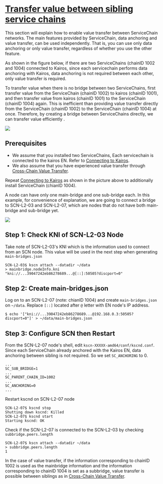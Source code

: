 # [Transfer value between sibling service chains](https://docs.kaia.io/nodes/service-chain/quick-start/value-transfer-between-sibling)

This section will explain how to enable value transfer between ServiceChain networks.
The main features provided by ServiceChain, data anchoring and value transfer, can be used independently. That is, you can use only data anchoring or only value transfer, regardless of whether you use the other feature. 

As shown in the figure below, if there are two ServiceChains (chainID 1002 and 1004) connected to Kairos, since each servicechain performs data anchoring with Kairos, data anchoring is not required between each other, only value transfer is required.

To transfer value when there is no bridge between two ServiceChains, first transfer value from the ServiceChain (chainID 1002) to kairos (chainID 1001), and then transfer value from kairos (chainID 1001) to the ServiceChain (chainID 1004) again. This is inefficient than providing value transfer directly from the ServiceChain (chainID 1002) to the ServiceChain (chainID 1004) at once. Therefore, by creating a bridge between ServiceChains directly, we can transfer value efficiently . 

![](/img/nodes/sc-vt-between-sibling-arch.png)

## Prerequisites <a id="prerequisites"></a>
- We assume that you installed two ServiceChains, Each servicechain is connected to the kairos EN. Refer to [Connecting to Kairos](en-scn-connection.md).
- We also assume that you have experienced value transfer through [Cross-Chain Value Transfer](value-transfer.md). 

Repeat [Connecting to Kairos](en-scn-connection.md) as shown in the picture above to additionally install ServiceChain (chianID 1004).

A node can have only one main-bridge and one sub-bridge each. In this example, for convenience of explanation, we are going to connect a bridge to SCN-L2-03 and SCN-L2-07, which are nodes that do not have both main-bridge and sub-bridge yet.

![](/img/nodes/sc-vt-between-sibling-bridge.png)

## Step 1: Check KNI of SCN-L2-03 Node <a id="step-1-check-kni-of-scn-node"></a>
Take note of SCN-L2-03's KNI which is the information used to connect from an SCN node. This value will be used in the next step when generating `main-bridges.json`

```
SCN-L2-03$ kscn attach --datadir ~/data
> mainbridge.nodeInfo.kni
"kni://...39047242eb86278689...@[::]:50505?discport=0"
```

## Step 2: Create main-bridges.json <a id="step-2-create-main-bridges-json"></a>
Log on to an SCN-L2-07 (note: chianID 1004) and create `main-bridges.json` on `~/data`. Replace `[::]` located after `@` letter with EN node's IP address.
```
$ echo '["kni://...39047242eb86278689...@192.168.0.3:50505?discport=0"]' > ~/data/main-bridges.json
```

## Step 3: Configure SCN then Restart <a id="step-3-configure-scn-then-restart"></a>
From the SCN-L2-07 node's shell, edit `kscn-XXXXX-amd64/conf/kscnd.conf`. Since each ServiceChain already anchored with the Kairos EN, data anchoring between sibling is not required. So we set `SC_ANCHORING` to 0. 

```
...
SC_SUB_BRIDGE=1
...
SC_PARENT_CHAIN_ID=1002
...
SC_ANCHORING=0
...
```

Restart kscnd on SCN-L2-07 node
```
SCN-L2-07$ kscnd stop
Shutting down kscnd: Killed
SCN-L2-07$ kscnd start
Starting kscnd: OK
```

Check if the SCN-L2-07 is connected to the SCN-L2-03 by checking `subbridge.peers.length`
```
SCN-L2-07$ kscn attach --datadir ~/data
> subbridge.peers.length
1
```

In the case of value transfer, if the information corresponding to chainID 1002 is used as the mainbridge information and the information corresponding to chainID 1004 is set as a subbridge, value transfer is possible between siblings as in [Cross-Chain Value Transfer](value-transfer.md).
